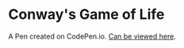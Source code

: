 # Conway's Game of Life

A Pen created on CodePen.io. [Can be viewed here](https://codepen.io/katePetersen/pen/abWvgjx).


